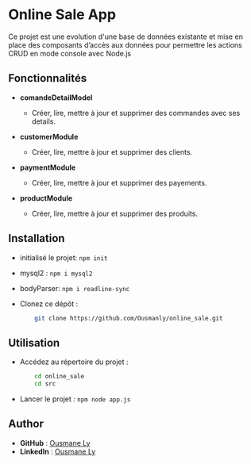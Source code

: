 # Online Sale App 

Ce projet est une evolution d'une base de données existante et mise en place des composants d’accès aux données pour permettre les actions CRUD en mode console avec Node.js

## Fonctionnalités

- **comandeDetailModel**
  - Créer, lire, mettre à jour et supprimer des commandes avec ses details.

- **customerModule**
  - Créer, lire, mettre à jour et supprimer des clients.

- **paymentModule**
  - Créer, lire, mettre à jour et supprimer des payements.

- **productModule**
  - Créer, lire, mettre à jour et supprimer des produits.

## Installation
- initialisé le projet: `npm init`
- mysql2 : `npm i mysql2`
- bodyParser: `npm i readline-sync`
- Clonez ce dépôt :

    ```bash
        git clone https://github.com/Ousmanly/online_sale.git
    ```

## Utilisation

-  Accédez au répertoire du projet :

    ```bash
        cd online_sale
        cd src
    ```
- Lancer le projet : `npm node app.js`
## Author
- **GitHub** : [Ousmane Ly](https://github.com/Ousmanly)
- **LinkedIn** : [Ousmane Ly](www.linkedin.com/in/ousmane-ibrahima-ly-a270a4290)